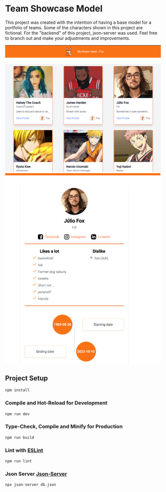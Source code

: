 # Team Showcase Model

This project was created with the intention of having a base model for a portfolio of teams.
Some of the characters shown in this project are fictional.
For the "backend" of this project, json-server was used.
Feel free to branch out and make your adjustments and improvements.

![](https://github.com/juliospelucio/team-showcase/blob/main/public/HomePage.png)
![](https://github.com/juliospelucio/team-showcase/blob/main/public/ProfilePage.png)


## Project Setup

```sh
npm install
```

### Compile and Hot-Reload for Development

```sh
npm run dev
```

### Type-Check, Compile and Minify for Production

```sh
npm run build
```

### Lint with [ESLint](https://eslint.org/)

```sh
npm run lint
```

### Json Server [Json-Server](https://www.npmjs.com/package/json-server)

```sh
npx json-server db.json
```
